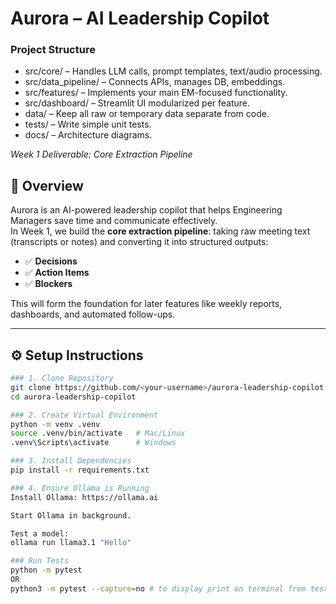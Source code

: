 # Aurora – AI Leadership Copilot  

### Project Structure 
- src/core/ – Handles LLM calls, prompt templates, text/audio processing.
- src/data_pipeline/ – Connects APIs, manages DB, embeddings.
- src/features/ – Implements your main EM-focused functionality.
- src/dashboard/ – Streamlit UI modularized per feature.
- data/ – Keep all raw or temporary data separate from code.
- tests/ – Write simple unit tests.
- docs/ – Architecture diagrams.

*Week 1 Deliverable: Core Extraction Pipeline*  

## 📌 Overview
Aurora is an AI-powered leadership copilot that helps Engineering Managers save time and communicate effectively.  
In Week 1, we build the **core extraction pipeline**: taking raw meeting text (transcripts or notes) and converting it into structured outputs:  
- ✅ **Decisions**  
- ✅ **Action Items**  
- ✅ **Blockers**  

This will form the foundation for later features like weekly reports, dashboards, and automated follow-ups.  

---

## ⚙️ Setup Instructions
```bash
### 1. Clone Repository
git clone https://github.com/<your-username>/aurora-leadership-copilot.git
cd aurora-leadership-copilot

### 2. Create Virtual Environment
python -m venv .venv
source .venv/bin/activate   # Mac/Linux
.venv\Scripts\activate      # Windows

### 3. Install Dependencies
pip install -r requirements.txt

### 4. Ensure Ollama is Running
Install Ollama: https://ollama.ai

Start Ollama in background.

Test a model:
ollama run llama3.1 "Hello"

### Run Tests
python -m pytest
OR
python3 -m pytest --capture=no # to display print on terminal from test cases






